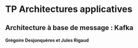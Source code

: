 # TP Architectures applicatives
## Architecture à base de message : Kafka

#### Grégoire Desjonquères et Jules Rigaud